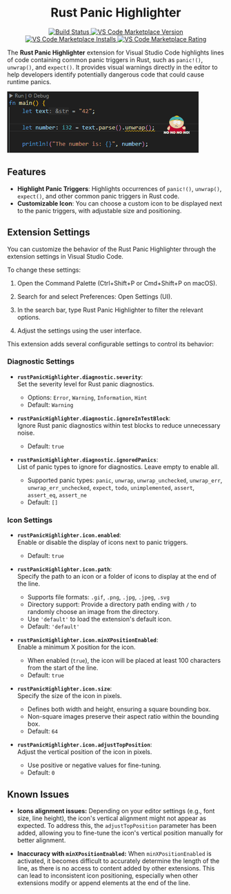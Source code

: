 <h1 align="center">Rust Panic Highlighter</h1>

<p align="center">
  <a href="https://github.com/lhenry-dev/rust-panic-highlighter-vscode/actions/workflows/ci.yml?query=branch%3Amain">
    <img src="https://img.shields.io/github/actions/workflow/status/lhenry-dev/rust-panic-highlighter-vscode/ci.yml?branch=main" alt="Build Status">
  </a>
  <a href="https://marketplace.visualstudio.com/items?itemName=lhenryy.rust-panic-highlighter">
    <img src="https://vsmarketplacebadges.dev/version-short/lhenryy.rust-panic-highlighter.svg" alt="VS Code Marketplace Version">
  </a>
  <a href="https://marketplace.visualstudio.com/items?itemName=lhenryy.rust-panic-highlighter">
    <img src="https://vsmarketplacebadges.dev/installs-short/lhenryy.rust-panic-highlighter.svg" alt="VS Code Marketplace Installs">
  </a>
  <a href="https://marketplace.visualstudio.com/items?itemName=lhenryy.rust-panic-highlighter">
    <img src="https://vsmarketplacebadges.dev/rating-short/lhenryy.rust-panic-highlighter.svg" alt="VS Code Marketplace Rating">
  </a>
</p>

The **Rust Panic Highlighter** extension for Visual Studio Code highlights lines of code containing common panic triggers in Rust, such as `panic!()`, `unwrap()`, and `expect()`. It provides visual warnings directly in the editor to help developers identify potentially dangerous code that could cause runtime panics.

![alt text](rust_panic_highlighter.gif)

## Features

- **Highlight Panic Triggers**: Highlights occurrences of `panic!()`, `unwrap()`, `expect()`, and other common panic triggers in Rust code.
- **Customizable Icon**: You can choose a custom icon to be displayed next to the panic triggers, with adjustable size and positioning.

## Extension Settings

You can customize the behavior of the Rust Panic Highlighter through the extension settings in Visual Studio Code.

To change these settings:

  1. Open the Command Palette (Ctrl+Shift+P or Cmd+Shift+P on macOS).

  2. Search for and select Preferences: Open Settings (UI).

  3. In the search bar, type Rust Panic Highlighter to filter the relevant options.

  4. Adjust the settings using the user interface.

This extension adds several configurable settings to control its behavior:

### Diagnostic Settings

* **`rustPanicHighlighter.diagnostic.severity`**:  
  Set the severity level for Rust panic diagnostics.  
  - Options: `Error`, `Warning`, `Information`, `Hint`  
  - Default: `Warning`  

* **`rustPanicHighlighter.diagnostic.ignoreInTestBlock`**:  
  Ignore Rust panic diagnostics within test blocks to reduce unnecessary noise.  
  - Default: `true`  

* **`rustPanicHighlighter.diagnostic.ignoredPanics`**:  
  List of panic types to ignore for diagnostics. Leave empty to enable all.  
  - Supported panic types: `panic`, `unwrap`, `unwrap_unchecked`, `unwrap_err`, `unwrap_err_unchecked`, `expect`, `todo`, `unimplemented`, `assert`, `assert_eq`, `assert_ne`  
  - Default: `[]`  

### Icon Settings

* **`rustPanicHighlighter.icon.enabled`**:  
  Enable or disable the display of icons next to panic triggers.  
  - Default: `true`  

* **`rustPanicHighlighter.icon.path`**:  
  Specify the path to an icon or a folder of icons to display at the end of the line.
  - Supports file formats: `.gif`, `.png`, `.jpg`, `.jpeg`, `.svg`  
  - Directory support: Provide a directory path ending with `/` to randomly choose an image from the directory.  
  - Use `'default'` to load the extension's default icon.  
  - Default: `'default'`  

* **`rustPanicHighlighter.icon.minXPositionEnabled`**:  
  Enable a minimum X position for the icon.  
  - When enabled (`true`), the icon will be placed at least 100 characters from the start of the line.  
  - Default: `true`  

* **`rustPanicHighlighter.icon.size`**:  
  Specify the size of the icon in pixels.  
  - Defines both width and height, ensuring a square bounding box.  
  - Non-square images preserve their aspect ratio within the bounding box.  
  - Default: `64`  

* **`rustPanicHighlighter.icon.adjustTopPosition`**:  
  Adjust the vertical position of the icon in pixels.  
  - Use positive or negative values for fine-tuning.  
  - Default: `0`

## Known Issues

- **Icons alignment issues:** Depending on your editor settings (e.g., font size, line height), the icon's vertical alignment might not appear as expected. To address this, the `adjustTopPosition` parameter has been added, allowing you to fine-tune the icon's vertical position manually for better alignment.

- **Inaccuracy with `minXPositionEnabled`:** When `minXPositionEnabled` is activated, it becomes difficult to accurately determine the length of the line, as there is no access to content added by other extensions. This can lead to inconsistent icon positioning, especially when other extensions modify or append elements at the end of the line.

